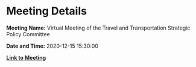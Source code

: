 # Meeting Details

**Meeting Name:** Virtual Meeting of the Travel and Transportation Strategic Policy Committee

**Date and Time:** 2020-12-15 15:30:00

**[Link to Meeting](https://www.limerick.ie/council/whats-on/meeting-travel-and-transportation-strategic-policy-committee-9)**
